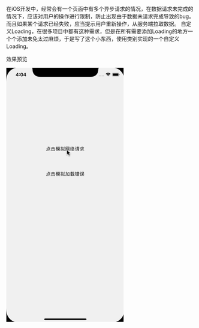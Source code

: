 在iOS开发中，经常会有一个页面中有多个异步请求的情况，在数据请求未完成的情况下，应该对用户的操作进行限制，防止出现由于数据未请求完成导致的bug。
而且如果某个请求已经失败，应当提示用户重新操作，从服务端拉取数据。
自定义Loading，在很多项目中都有这种需求，但是在所有需要添加Loading的地方一个个添加未免太过麻烦，于是写了这个小东西，使用类别实现的一个自定义Loading。

效果预览

![image](https://raw.githubusercontent.com/Monkiki920/CustomLoading/master/loading.gif)
